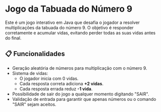 # Jogo da Tabuada do Número 9

Este é um jogo interativo em Java que desafia o jogador a resolver multiplicações da tabuada do número 9. O objetivo é responder corretamente e acumular vidas, evitando perder todas as suas vidas antes do final.

## 📋 Funcionalidades

- Geração aleatória de números para multiplicação com o número 9.
- Sistema de vidas:
  - O jogador inicia com 0 vidas.
  - Cada resposta correta adiciona **+2 vidas**.
  - Cada resposta errada reduz **-1 vida**.
- Possibilidade de sair do jogo a qualquer momento digitando "SAIR".
- Validação de entrada para garantir que apenas números ou o comando "SAIR" sejam aceitos.
